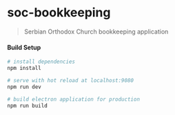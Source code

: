 # soc-bookkeeping

> Serbian Orthodox Church bookkeeping application

#### Build Setup

``` bash
# install dependencies
npm install

# serve with hot reload at localhost:9080
npm run dev

# build electron application for production
npm run build
```
